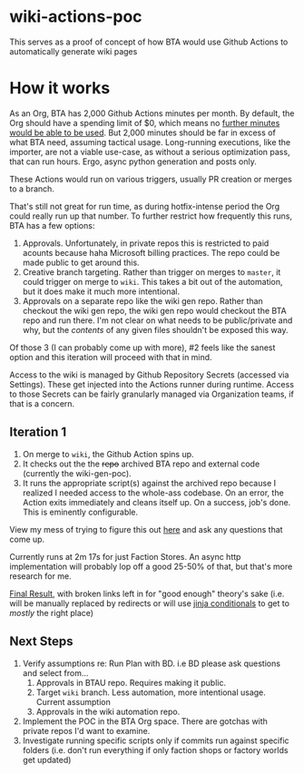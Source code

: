 # wiki-actions-poc

This serves as a proof of concept of how BTA would use Github Actions to automatically generate wiki pages

# How it works
As an Org, BTA has 2,000 Github Actions minutes per month. By default, the Org should have a spending limit of $0, which means no [further minutes would be able to be used](https://docs.github.com/en/billing/managing-billing-for-your-products/managing-billing-for-github-actions/about-billing-for-github-actions#about-spending-limits). But 2,000 minutes should be far in excess of what BTA need, assuming tactical usage. Long-running executions, like the importer, are not a viable use-case, as without a serious optimization pass, that can run hours. Ergo, async python generation and posts only.

These Actions would run on various triggers, usually PR creation or merges to a branch.

That's still not great for run time, as during hotfix-intense period the Org could really run up that number. To further restrict how frequently this runs, BTA has a few options:

1. Approvals. Unfortunately, in private repos this is restricted to paid acounts because haha Microsoft billing practices. The repo could be made public to get around this.
2. Creative branch targeting. Rather than trigger on merges to `master`, it could trigger on merge to `wiki`. This takes a bit out of the automation, but it does make it much more intentional.
3. Approvals on a separate repo like the wiki gen repo. Rather than checkout the wiki gen repo, the wiki gen repo would checkout the BTA repo and run there. I'm not clear on what needs to be public/private and why, but the *contents* of any given files shouldn't be exposed this way. 

Of those 3 (I can probably come up with more), #2 feels like the sanest option and this iteration will proceed with that in mind. 

Access to the wiki is managed by Github Repository Secrets (accessed via Settings). These get injected into the Actions runner during runtime. Access to those Secrets can be fairly granularly managed via Organization teams, if that is a concern. 

## Iteration 1

1. On merge to `wiki`, the Github Action spins up.
2. It checks out the the ~~repo~~ archived BTA repo and external code (currently the wiki-gen-poc). 
3. It runs the appropriate script(s) against the archived repo because I realized I needed access to the whole-ass codebase. On an error, the Action exits immediately and cleans itself up. On a success, job's done. This is eminently configurable. 

View my mess of trying to figure this out [here](https://github.com/amidatelion/wiki-actions-poc/actions) and ask any questions that come up. 

Currently runs at 2m 17s for just Faction Stores. An async http implementation will probably lop off a good 25-50% of that, but that's more research for me. 

[Final Result](https://www.bta3062.com/index.php?title=WikiGenPoc), with broken links left in for "good enough" theory's sake (i.e. will be manually replaced by redirects or will use [jinja conditionals](https://github.com/amidatelion/wiki-gen-poc/tree/parser?tab=readme-ov-file#next-steps) to get to *mostly* the right place)

## Next Steps

1. Verify assumptions re: Run Plan with BD. i.e BD please ask questions and select from...
    1. Approvals in BTAU repo. Requires making it public.
    2. Target `wiki` branch. Less automation, more intentional usage. Current assumption
    3. Approvals in the wiki automation repo. 
2. Implement the POC in the BTA Org space. There are gotchas with private repos I'd want to examine. 
3. Investigate running specific scripts only if commits run against specific folders (i.e. don't run everything if only faction shops or factory worlds get updated)